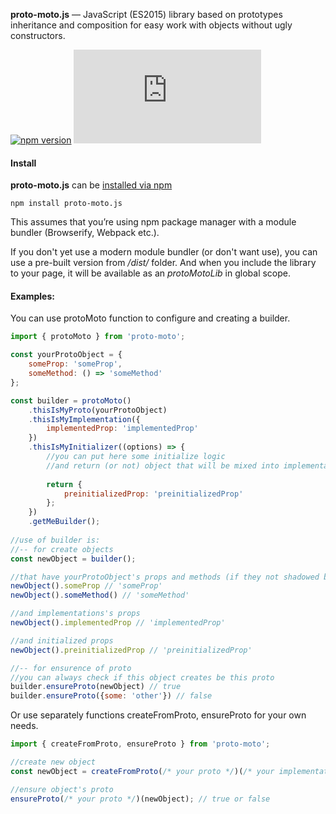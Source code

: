 **proto-moto.js** — JavaScript (ES2015) library based on prototypes inheritance 
and composition for easy work with objects without ugly constructors.

[![npm version](https://img.shields.io/npm/v/proto-moto.js.svg?style=flat-square)](https://www.npmjs.com/package/proto-moto.js)
[![npm downloads](https://img.shields.io/npm/dm/proto-moto.js?style=flat-square)](https://www.npmjs.com/package/proto-moto.js)

#### Install
**proto-moto.js** can be [installed via npm](https://www.npmjs.com/package/proto-moto.js)

```shell
npm install proto-moto.js
```
This assumes that you’re using npm package manager with a module bundler
(Browserify, Webpack etc.).

If you don't yet use a modern module bundler (or don't want use), you can use 
a pre-built version from */dist/* folder. And when you include the library 
to your page, it will be available as an *protoMotoLib* in global scope.

#### Examples:
You can use protoMoto function to configure and
creating a builder.

```javascript
import { protoMoto } from 'proto-moto';

const yourProtoObject = {
    someProp: 'someProp',
    someMethod: () => 'someMethod'
};

const builder = protoMoto()
    .thisIsMyProto(yourProtoObject)
    .thisIsMyImplementation({
        implementedProp: 'implementedProp'
    })
    .thisIsMyInitializer((options) => {
        //you can put here some initialize logic
        //and return (or not) object that will be mixed into implementation
        
        return {
            preinitializedProp: 'preinitializedProp'
        };
    })
    .getMeBuilder();
    
//use of builder is:
//-- for create objects
const newObject = builder();

//that have yourProtoObject's props and methods (if they not shadowed by your implementation)
newObject().someProp // 'someProp'
newObject().someMethod() // 'someMethod'

//and implementations's props
newObject().implementedProp // 'implementedProp'

//and initialized props
newObject().preinitializedProp // 'preinitializedProp'

//-- for ensurence of proto
//you can always check if this object creates be this proto
builder.ensureProto(newObject) // true
builder.ensureProto({some: 'other'}) // false
```

Or use separately functions createFromProto, ensureProto 
for your own needs.
```javascript
import { createFromProto, ensureProto } from 'proto-moto';

//create new object
const newObject = createFromProto(/* your proto */)(/* your implementation */);

//ensure object's proto
ensureProto(/* your proto */)(newObject); // true or false
```